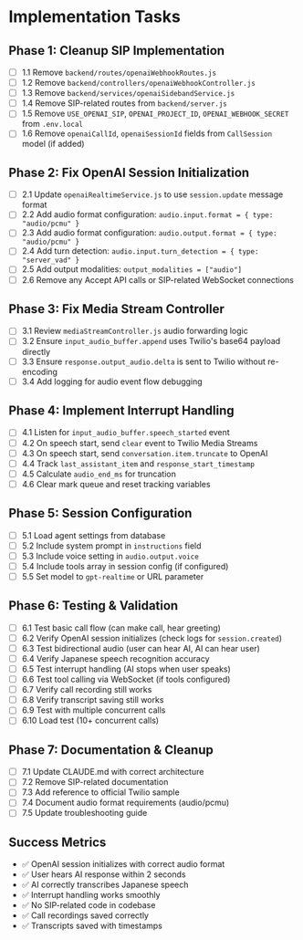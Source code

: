 # Implementation Tasks

## Phase 1: Cleanup SIP Implementation
- [ ] 1.1 Remove `backend/routes/openaiWebhookRoutes.js`
- [ ] 1.2 Remove `backend/controllers/openaiWebhookController.js`
- [ ] 1.3 Remove `backend/services/openaiSidebandService.js`
- [ ] 1.4 Remove SIP-related routes from `backend/server.js`
- [ ] 1.5 Remove `USE_OPENAI_SIP`, `OPENAI_PROJECT_ID`, `OPENAI_WEBHOOK_SECRET` from `.env.local`
- [ ] 1.6 Remove `openaiCallId`, `openaiSessionId` fields from `CallSession` model (if added)

## Phase 2: Fix OpenAI Session Initialization
- [ ] 2.1 Update `openaiRealtimeService.js` to use `session.update` message format
- [ ] 2.2 Add audio format configuration: `audio.input.format = { type: "audio/pcmu" }`
- [ ] 2.3 Add audio format configuration: `audio.output.format = { type: "audio/pcmu" }`
- [ ] 2.4 Add turn detection: `audio.input.turn_detection = { type: "server_vad" }`
- [ ] 2.5 Add output modalities: `output_modalities = ["audio"]`
- [ ] 2.6 Remove any Accept API calls or SIP-related WebSocket connections

## Phase 3: Fix Media Stream Controller
- [ ] 3.1 Review `mediaStreamController.js` audio forwarding logic
- [ ] 3.2 Ensure `input_audio_buffer.append` uses Twilio's base64 payload directly
- [ ] 3.3 Ensure `response.output_audio.delta` is sent to Twilio without re-encoding
- [ ] 3.4 Add logging for audio event flow debugging

## Phase 4: Implement Interrupt Handling
- [ ] 4.1 Listen for `input_audio_buffer.speech_started` event
- [ ] 4.2 On speech start, send `clear` event to Twilio Media Streams
- [ ] 4.3 On speech start, send `conversation.item.truncate` to OpenAI
- [ ] 4.4 Track `last_assistant_item` and `response_start_timestamp`
- [ ] 4.5 Calculate `audio_end_ms` for truncation
- [ ] 4.6 Clear mark queue and reset tracking variables

## Phase 5: Session Configuration
- [ ] 5.1 Load agent settings from database
- [ ] 5.2 Include system prompt in `instructions` field
- [ ] 5.3 Include voice setting in `audio.output.voice`
- [ ] 5.4 Include tools array in session config (if configured)
- [ ] 5.5 Set model to `gpt-realtime` or URL parameter

## Phase 6: Testing & Validation
- [ ] 6.1 Test basic call flow (can make call, hear greeting)
- [ ] 6.2 Verify OpenAI session initializes (check logs for `session.created`)
- [ ] 6.3 Test bidirectional audio (user can hear AI, AI can hear user)
- [ ] 6.4 Verify Japanese speech recognition accuracy
- [ ] 6.5 Test interrupt handling (AI stops when user speaks)
- [ ] 6.6 Test tool calling via WebSocket (if tools configured)
- [ ] 6.7 Verify call recording still works
- [ ] 6.8 Verify transcript saving still works
- [ ] 6.9 Test with multiple concurrent calls
- [ ] 6.10 Load test (10+ concurrent calls)

## Phase 7: Documentation & Cleanup
- [ ] 7.1 Update CLAUDE.md with correct architecture
- [ ] 7.2 Remove SIP-related documentation
- [ ] 7.3 Add reference to official Twilio sample
- [ ] 7.4 Document audio format requirements (audio/pcmu)
- [ ] 7.5 Update troubleshooting guide

## Success Metrics
- ✅ OpenAI session initializes with correct audio format
- ✅ User hears AI response within 2 seconds
- ✅ AI correctly transcribes Japanese speech
- ✅ Interrupt handling works smoothly
- ✅ No SIP-related code in codebase
- ✅ Call recordings saved correctly
- ✅ Transcripts saved with timestamps
